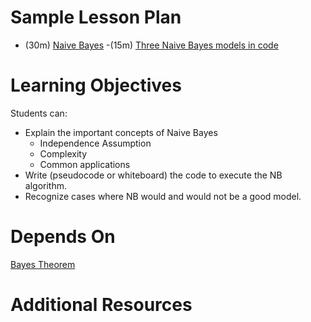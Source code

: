 # Sample Lesson Plan

- (30m) [Naive Bayes](Naive_Bayes.pptx)
-(15m) [Three Naive Bayes models in code](naive_bayes_in_practice.ipynb)

# Learning Objectives

Students can:

- Explain the important concepts of Naive Bayes
  - Independence Assumption
  - Complexity
  - Common applications
- Write (pseudocode or whiteboard) the code to execute the NB algorithm.
- Recognize cases where NB would and would not be a good model.

# Depends On

[Bayes Theorem](https://github.com/thisismetis/dscurriculum_gamma/tree/master/curriculum/project-03/bayes-theorem)

# Additional Resources